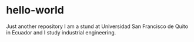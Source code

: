 # hello-world
Just another repository
I am a stund at Universidad San Francisco de Quito in Ecuador and I study industrial engineering.
